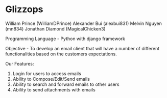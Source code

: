 # Glizzops

William Prince (WilliamDPrince)
Alexander Bui (alexbui831)
Melvin Nguyen (mn834)
Jonathan Diamond (MagicalChicken3)

Programming Language - Python with django framework

Objective - To develop an email client that will have a number of different functionalities based on the customers expectations.

Our Features:
1. Login for users to access emails
2. Ability to Compose/Edit/Send emails
3. Ability to search and forward emails to other users
4. Ability to send attachments with emails
